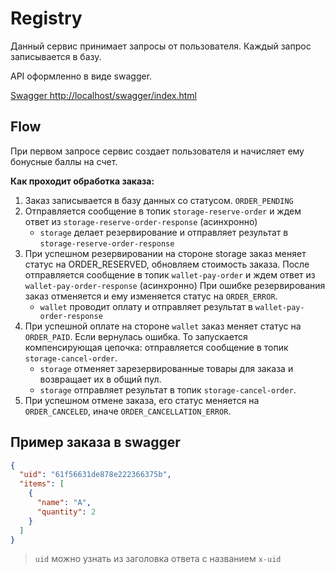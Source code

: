 # Registry

Данный сервис принимает запросы от пользователя.
Каждый запрос записывается в базу.

API оформленно в виде swagger.

[Swagger http://localhost/swagger/index.html](http://localhost/swagger/index.html)

## Flow
При первом запросе сервис создает пользователя и начисляет ему бонусные баллы на счет.

**Как проходит обработка заказа:**

1. Заказ записывается в базу данных со статусом. `ORDER_PENDING`
2. Отправляется сообщение в топик `storage-reserve-order` и ждем ответ из `storage-reserve-order-response` (асинхронно)
   - `storage` делает резервирование и отправляет результат в `storage-reserve-order-response`
3. При успешном резервировании на стороне storage заказ меняет статус на ORDER_RESERVED, обновляем стоимость заказа. 
 После отправляется сообщение в топик `wallet-pay-order` и ждем ответ из `wallet-pay-order-response` (асинхронно)
 При ошибке резервирования заказ отменяется и ему изменяется статус на `ORDER_ERROR`.
   - `wallet` проводит оплату и отправляет результат в `wallet-pay-order-response`
4. При успешной оплате на стороне `wallet` заказ меняет статус на `ORDER_PAID`. 
 Если вернулась ошибка. То запускается компенсирующая цепочка: отправляется сообщение в топик `storage-cancel-order`.
   - `storage` отменяет зарезервированные товары для заказа и возвращает их в общий пул.
   - `storage` отправляет результат в топик `storage-cancel-order`.
5. При успешном отмене заказа, его статус меняется на `ORDER_CANCELED`, иначе `ORDER_CANCELLATION_ERROR`.

## Пример заказа в swagger

```json
{
  "uid": "61f56631de878e222366375b",
  "items": [
    {
      "name": "A",
      "quantity": 2
    }
  ]
}
```

> `uid` можно узнать из заголовка ответа с названием `x-uid`